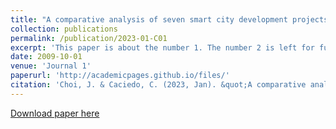 ```yaml
---
title: "A comparative analysis of seven smart city development projects: institutional economic, technical and policy perspectives"
collection: publications
permalink: /publication/2023-01-C01
excerpt: 'This paper is about the number 1. The number 2 is left for future work.'
date: 2009-10-01
venue: 'Journal 1'
paperurl: 'http://academicpages.github.io/files/'
citation: 'Choi, J. & Caciedo, C. (2023, Jan). &quot;A comparative analysis of seven smart city development projects: institutional economic, technical and policy perspectives.&quot; <i>56th Hawaii International Conference on System Sciences</i>, Hawaii, United States. _(Accepted)_'
---
```


[Download paper here](http://academicpages.github.io/files/)
